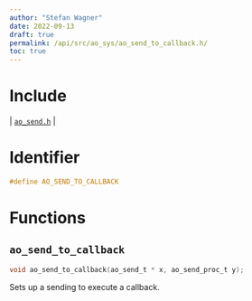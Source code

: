 ```yaml
---
author: "Stefan Wagner"
date: 2022-09-13
draft: true
permalink: /api/src/ao_sys/ao_send_to_callback.h/
toc: true
---
```


# Include

| [`ao_send.h`](ao_send.h.md) |

# Identifier

```c
#define AO_SEND_TO_CALLBACK
```

# Functions

## `ao_send_to_callback`

```c
void ao_send_to_callback(ao_send_t * x, ao_send_proc_t y);
```

Sets up a sending to execute a callback.
